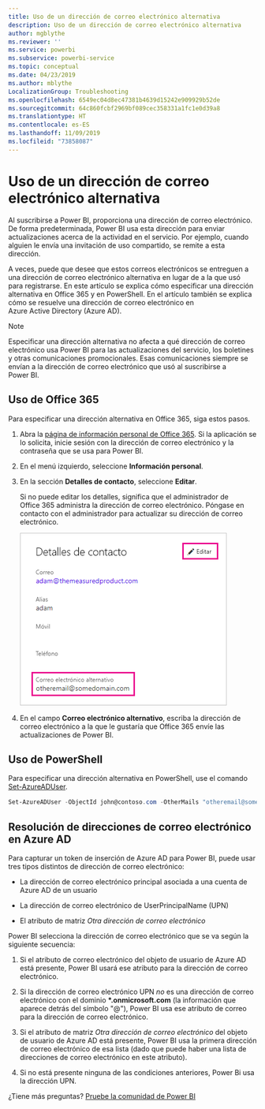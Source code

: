 ```yaml
---
title: Uso de un dirección de correo electrónico alternativa
description: Uso de un dirección de correo electrónico alternativa
author: mgblythe
ms.reviewer: ''
ms.service: powerbi
ms.subservice: powerbi-service
ms.topic: conceptual
ms.date: 04/23/2019
ms.author: mblythe
LocalizationGroup: Troubleshooting
ms.openlocfilehash: 6549ec04d8ec47381b4639d15242e909929b52de
ms.sourcegitcommit: 64c860fcbf2969bf089cec358331a1fc1e0d39a8
ms.translationtype: HT
ms.contentlocale: es-ES
ms.lasthandoff: 11/09/2019
ms.locfileid: "73858087"
---
```

# <a name="use-an-alternate-email-address"></a>Uso de un dirección de correo electrónico alternativa

Al suscribirse a Power BI, proporciona una dirección de correo electrónico. De forma predeterminada, Power BI usa esta dirección para enviar actualizaciones acerca de la actividad en el servicio. Por ejemplo, cuando alguien le envía una invitación de uso compartido, se remite a esta dirección.

A veces, puede que desee que estos correos electrónicos se entreguen a una dirección de correo electrónico alternativa en lugar de a la que usó para registrarse. En este artículo se explica cómo especificar una dirección alternativa en Office 365 y en PowerShell. En el artículo también se explica cómo se resuelve una dirección de correo electrónico en Azure Active Directory (Azure AD).

> [!NOTE]
> Especificar una dirección alternativa no afecta a qué dirección de correo electrónico usa Power BI para las actualizaciones del servicio, los boletines y otras comunicaciones promocionales. Esas comunicaciones siempre se envían a la dirección de correo electrónico que usó al suscribirse a Power BI.

## <a name="use-office-365"></a>Uso de Office 365

Para especificar una dirección alternativa en Office 365, siga estos pasos.

1. Abra la [página de información personal de Office 365](https://portal.office.com/account/#personalinfo). Si la aplicación se lo solicita, inicie sesión con la dirección de correo electrónico y la contraseña que se usa para Power BI.

1. En el menú izquierdo, seleccione **Información personal**.

1. En la sección **Detalles de contacto**, seleccione **Editar**.

    Si no puede editar los detalles, significa que el administrador de Office 365 administra la dirección de correo electrónico. Póngase en contacto con el administrador para actualizar su dirección de correo electrónico.

    ![Detalles de contacto](media/service-admin-alternate-email-address-for-power-bi/contact-details.png)

1. En el campo **Correo electrónico alternativo**, escriba la dirección de correo electrónico a la que le gustaría que Office 365 envíe las actualizaciones de Power BI.

## <a name="use-powershell"></a>Uso de PowerShell

Para especificar una dirección alternativa en PowerShell, use el comando [Set-AzureADUser](/powershell/module/azuread/set-azureaduser/).

```powershell
Set-AzureADUser -ObjectId john@contoso.com -OtherMails "otheremail@somedomain.com"
```

## <a name="email-address-resolution-in-azure-ad"></a>Resolución de direcciones de correo electrónico en Azure AD

Para capturar un token de inserción de Azure AD para Power BI, puede usar tres tipos distintos de dirección de correo electrónico:

* La dirección de correo electrónico principal asociada a una cuenta de Azure AD de un usuario

* La dirección de correo electrónico de UserPrincipalName (UPN)

* El atributo de matriz *Otra dirección de correo electrónico*

Power BI selecciona la dirección de correo electrónico que se va según la siguiente secuencia:

1. Si el atributo de correo electrónico del objeto de usuario de Azure AD está presente, Power BI usará ese atributo para la dirección de correo electrónico.

1. Si la dirección de correo electrónico UPN *no* es una dirección de correo electrónico con el dominio **\*.onmicrosoft.com** (la información que aparece detrás del símbolo "\@"), Power BI usa ese atributo de correo para la dirección de correo electrónico.

1. Si el atributo de matriz *Otra dirección de correo electrónico* del objeto de usuario de Azure AD está presente, Power BI usa la primera dirección de correo electrónico de esa lista (dado que puede haber una lista de direcciones de correo electrónico en este atributo).

1. Si no está presente ninguna de las condiciones anteriores, Power Bi usa la dirección UPN.

¿Tiene más preguntas? [Pruebe la comunidad de Power BI](https://community.powerbi.com/)